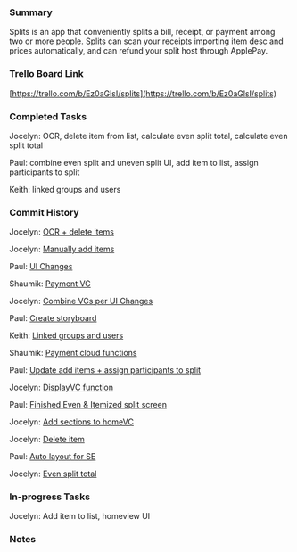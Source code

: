 ### Summary

Splits is an app that conveniently splits a bill, receipt, or payment among two or more people. Splits can scan your receipts importing item desc and prices automatically, and can refund your split host through ApplePay.

### Trello Board Link

[https://trello.com/b/Ez0aGlsI/splits](https://trello.com/b/Ez0aGlsI/splits)


### Completed Tasks
Jocelyn: OCR, delete item from list, calculate even split total, calculate even split total

Paul: combine even split and uneven split UI, add item to list, assign participants to split

Keith: linked groups and users


### Commit History
Jocelyn: [OCR + delete items](https://github.com/ECS189E/project-w21-splits/tree/68a48044d46bdf706e9d3fd3a18af26b6837b27b)

Jocelyn: [Manually add items](https://github.com/ECS189E/project-w21-splits/tree/7a20e14c57df744aacf89d6be85c288c41b95722)

Paul: [UI Changes](https://github.com/ECS189E/project-w21-splits/tree/68a48044d46bdf706e9d3fd3a18af26b6837b27b)

Shaumik: [Payment VC](665c10800a2843098884059f6fb8cff3d7cd86b3)

Jocelyn: [Combine VCs per UI Changes](https://github.com/ECS189E/project-w21-splits/tree/68a48044d46bdf706e9d3fd3a18af26b6837b27b)

Paul: [Create storyboard](https://github.com/ECS189E/project-w21-splits/tree/68a48044d46bdf706e9d3fd3a18af26b6837b27b)

Keith: [Linked groups and users](https://github.com/ECS189E/project-w21-splits/tree/4a58cb5f946f2189533ced96002c23781c7c5ca2)

Shaumik: [Payment cloud functions](https://github.com/ECS189E/project-w21-splits/tree/89348075bdd093d3db5b099c16a42e6628d6dee0)

Paul: [Update add items + assign participants to split](https://github.com/ECS189E/project-w21-splits/tree/89348075bdd093d3db5b099c16a42e6628d6dee0)

Jocelyn: [DisplayVC function](https://github.com/ECS189E/project-w21-splits/tree/7bd96fd37e0afb4fbcac4ce9eff8ee91a0ddfd15)

Paul: [Finished Even & Itemized split screen](https://github.com/ECS189E/project-w21-splits/tree/89348075bdd093d3db5b099c16a42e6628d6dee0)

Jocelyn: [Add sections to homeVC](https://github.com/ECS189E/project-w21-splits/tree/39c9ad93237d01dcbe7f8601d8f50c9fd70a64fe)

Jocelyn: [Delete item](https://github.com/ECS189E/project-w21-splits/tree/7bd96fd37e0afb4fbcac4ce9eff8ee91a0ddfd15)

Paul: [Auto layout for SE](https://github.com/ECS189E/project-w21-splits/tree/5f0f792ed652ad50c89a362882b118d165ebbddb) 

Jocelyn: [Even split total](https://github.com/ECS189E/project-w21-splits/tree/7bd96fd37e0afb4fbcac4ce9eff8ee91a0ddfd15)



### In-progress Tasks
Jocelyn: Add item to list, homeview UI


### Notes
